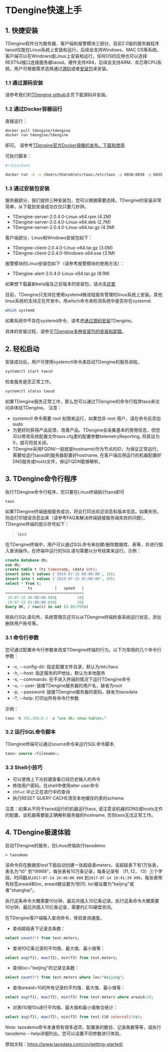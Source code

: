 # TDengine快速上手

## 1. 快捷安装
TDengine软件分为服务器、客户端和报警模块三部分，目前2.0版的服务器程序taosd仅能在Linux系统上安装和运行，后续会支持Windows、MAC OS等系统。客户端可以在Windows或Linux上安装和运行。任何OS的应用也可以选择RESTful接口连接服务器taosd。硬件支持X64，后续会支持ARM、龙芯等CPU系统。用户可根据需求选择通过[源码](https://www.taosdata.com/cn/getting-started/#%E9%80%9A%E8%BF%87%E6%BA%90%E7%A0%81%E5%AE%89%E8%A3%85)或者[安装包](https://www.taosdata.com/cn/getting-started/#%E9%80%9A%E8%BF%87%E5%AE%89%E8%A3%85%E5%8C%85%E5%AE%89%E8%A3%85)来安装。

### 1.1 通过源码安装
请参考我们的[TDengine github](https://github.com/taosdata/TDengine)主页下载源码并安装。

### 1.2 通过Docker容器运行
直接运行：
```bash
docker pull tdengine/tdengine
docker run tdengine/tdengine
```
即可。
请参考[TDengine官方Docker镜像的发布、下载和使用](https://www.taosdata.com/blog/2020/05/13/1509.html)

可执行脚本：
```bash
#!/bin/bash

docker run -d -v /Users/Shared/etc/taos:/etc/taos -p 6030:6030 -p 6035:6035 -p 6041:6041 -p 6030-6040:6030-6040/udp tdengine/tdengine:latest
```


### 1.3 通过安装包安装
服务器部分，我们提供三种安装包，您可以根据需要选择。TDengine的安装非常简单，从下载到安装成功仅仅只要几秒钟。
- TDengine-server-2.0.4.0-Linux-x64.rpm (4.2M)
- TDengine-server-2.0.4.0-Linux-x64.deb (2.7M)
- TDengine-server-2.0.4.0-Linux-x64.tar.gz (4.5M)

客户端部分，Linux和Windows安装包如下：
- TDengine-client-2.0.4.0-Linux-x64.tar.gz (3.0M)
- TDengine-client-2.0.4.0-Windows-x64.exe (3.1M)

报警模块的Linux安装包如下（请参考报警模块的使用方法）：
- TDengine-alert-2.0.4.0-Linux-x64.tar.gz (8.1M)

如果想下载最新beta版及之前版本的安装包，请点击[这里](https://www.taosdata.com/cn/all-downloads/)

目前，TDengine只支持在使用systemd做进程服务管理的linux系统上安装。其他linux系统的支持正在开发中。用which命令来检测系统中是否存在systemd:
```bash
which systemd
```

如果系统中不存在systemd命令，请考虑[通过源码安装](https://www.taosdata.com/cn/getting-started/#%E9%80%9A%E8%BF%87%E6%BA%90%E7%A0%81%E5%AE%89%E8%A3%85)TDengine。

具体的安装过程，请参见[TDengine多种安装包的安装和卸载](https://www.taosdata.com/blog/2019/08/09/566.html)。

## 2. 轻松启动
安装成功后，用户可使用systemctl命令来启动TDengine的服务进程。
```bash
systemctl start taosd
```
检查服务是否正常工作。
```bash
systemctl status taosd
```
如果TDengine服务正常工作，那么您可以通过TDengine的命令行程序taos来访问并体验TDengine。
注意：
- systemctl 命令需要 root 权限来运行，如果您非 root 用户，请在命令前添加 sudo
- 为更好的获得产品反馈，改善产品，TDengine会采集基本的使用信息，但您可以修改系统配置文件taos.cfg里的配置参数telemetryReporting, 将其设为0，就可将其关闭。
- TDengine采用FQDN(一般就是hostname)作为节点的ID，为保证正常运行，需要给运行taosd的服务器配置好hostname, 在客户端应用运行的机器配置好DNS服务或hosts文件，保证FQDN能够解析。

## 3. TDengine命令行程序
执行TDengine命令行程序，您只要在Linux终端执行taos即可
```
taos
```

如果TDengine终端链接服务成功，将会打印出欢迎消息和版本信息。如果失败，则会打印错误消息出来（请参考FAQ来解决终端链接服务端失败的问题）。TDengine终端的提示符号如下：
> taos

在TDengine终端中，用户可以通过SQL命令来创建/删除数据库、表等，并进行插入查询操作。在终端中运行的SQL语句需要以分号结束来运行。示例：
```sql
create database db;
use db;
create table t (ts timestamp, cdata int);
insert into t values ('2019-07-15 00:00:00', 10);
insert into t values ('2019-07-15 01:00:00', 20);
select * from t;
          ts          |   speed   |
===================================
 19-07-15 00:00:00.000|         10|
 19-07-15 01:00:00.000|         20|
Query OK, 2 row(s) in set (0.001700s)
```

除执行SQL语句外，系统管理员还可以从TDengine终端检查系统运行状态，添加删除用户账号等。

### 3.1 命令行参数
您可通过配置命令行参数来改变TDengine终端的行为。以下为常用的几个命令行参数：
- -c, --config-dir: 指定配置文件目录，默认为/etc/taos
- -h, --host: 指定服务的IP地址，默认为本地服务
- -s, --commands: 在不进入终端的情况下运行TDengine命令
- -u, -- user: 链接TDengine服务器的用户名，缺省为root
- -p, --password: 链接TDengine服务器的密码，缺省为taosdata
- -?, --help: 打印出所有命令行参数

示例：
```sql
taos -h 192.168.0.1 -s "use db; show tables;"
```

### 3.2 运行SQL命令脚本
TDengine终端可以通过source命令来运行SQL命令脚本.
```sql
taos> source <filename>;
```

### 3.3 Shell小技巧
- 可以使用上下光标键查看已经历史输入的命令
- 修改用户密码。在shell中使用alter user命令
- ctrl+c 中止正在进行中的查询
- 执行RESET QUERY CACHE清空本地缓存的表的schema

注意：如果从不同于taosd运行的机器运行taos, 请注意该机器的DNS或hosts文件的配置，该机器需要能正确解析服务器的hostname, 否则taos无法正常工作。

## 4. TDengine极速体验
启动TDengine的服务，在Linux终端执行taosdemo
```
> taosdemo
```

该命令将在数据库test下面自动创建一张超级表meters，该超级表下有1万张表，表名为"t0" 到"t9999"，每张表有10万条记录，每条记录有 （f1, f2， f3）三个字段，时间戳从`2017-07-14 10:40:00 000` 到`2017-07-14 10:41:39 999`，每张表带有标签areaid和loc, areaid被设置为1到10, loc被设置为"beijing"或者“shanghai"。

执行这条命令大概需要10分钟，最后共插入10亿条记录。执行这条命令大概需要10分钟，最后共插入10亿条记录，需要约2.1G硬盘空间。

在TDengine客户端输入查询命令，体验查询速度。

- 查询超级表下记录总条数：
```sql
select count(*) from test.meters;
```

- 查询10亿条记录的平均值、最大值、最小值等：
```sql
select avg(f1), max(f2), min(f3) from test.meters;
```

- 查询loc="beijing"的记录总条数：
```sql
select count(*) from test.meters where loc="beijing";
```

- 查询areaid=10的所有记录的平均值、最大值、最小值等：
```sql
select avg(f1), max(f2), min(f3) from test.meters where areaid=10;
```

- 对表t10按10s进行平均值、最大值和最小值聚合统计：
```sql
select avg(f1), max(f2), min(f3) from test.t10 interval(10s);
```

*Note:* taosdemo命令本身带有很多选项，配置表的数目、记录条数等等，请执行 taosdemo --help详细列出。您可以设置不同参数进行体验。

原始文档：https://www.taosdata.com/cn/getting-started/




